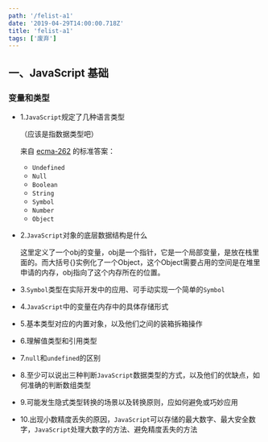 ```yaml
---
path: '/felist-a1'
date: '2019-04-29T14:00:00.718Z'
title: 'felist-a1'
tags: ['废弃']
---
```


## 一、JavaScript 基础

### 变量和类型

- 1.`JavaScript`规定了几种语言类型

  （应该是指数据类型吧）

  来自 [ecma-262](http://www.ecma-international.org/ecma-262/9.0/index.html#sec-ecmascript-language-types) 的标准答案：

  - `Undefined`
  - `Null`
  - `Boolean`
  - `String`
  - `Symbol`
  - `Number`
  - `Object`

- 2.`JavaScript`对象的底层数据结构是什么

  这里定义了一个obj的变量，obj是一个指针，它是一个局部变量，是放在栈里面的。而大括号{}实例化了一个Object，这个Object需要占用的空间是在堆里申请的内存，obj指向了这个内存所在的位置。

- 3.`Symbol`类型在实际开发中的应用、可手动实现一个简单的`Symbol`

* 4.`JavaScript`中的变量在内存中的具体存储形式

* 5.基本类型对应的内置对象，以及他们之间的装箱拆箱操作

* 6.理解值类型和引用类型

* 7.`null`和`undefined`的区别

* 8.至少可以说出三种判断`JavaScript`数据类型的方式，以及他们的优缺点，如何准确的判断数组类型

* 9.可能发生隐式类型转换的场景以及转换原则，应如何避免或巧妙应用

* 10.出现小数精度丢失的原因，`JavaScript`可以存储的最大数字、最大安全数字，`JavaScript`处理大数字的方法、避免精度丢失的方法
